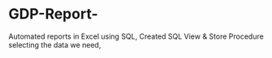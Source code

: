 # GDP-Report-
Automated reports in Excel using SQL, Created SQL View &amp; Store Procedure selecting the data we need, 
